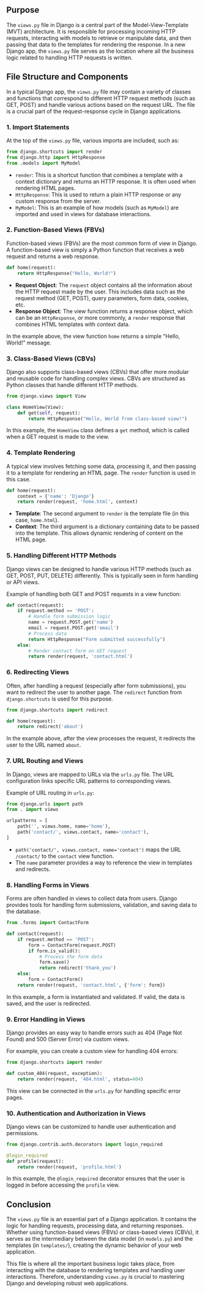 
## Purpose

The `views.py` file in Django is a central part of the Model-View-Template (MVT) architecture. It is responsible for processing incoming HTTP requests, interacting with models to retrieve or manipulate data, and then passing that data to the templates for rendering the response. In a new Django app, the `views.py` file serves as the location where all the business logic related to handling HTTP requests is written.

## File Structure and Components

In a typical Django app, the `views.py` file may contain a variety of classes and functions that correspond to different HTTP request methods (such as GET, POST) and handle various actions based on the request URL. The file is a crucial part of the request-response cycle in Django applications.

### 1. **Import Statements**

At the top of the `views.py` file, various imports are included, such as:

```python
from django.shortcuts import render
from django.http import HttpResponse
from .models import MyModel
```

- `render`: This is a shortcut function that combines a template with a context dictionary and returns an HTTP response. It is often used when rendering HTML pages.
- `HttpResponse`: This is used to return a plain HTTP response or any custom response from the server.
- `MyModel`: This is an example of how models (such as `MyModel`) are imported and used in views for database interactions.

### 2. **Function-Based Views (FBVs)**

Function-based views (FBVs) are the most common form of view in Django. A function-based view is simply a Python function that receives a web request and returns a web response.

```python
def home(request):
    return HttpResponse("Hello, World!")
```

- **Request Object**: The `request` object contains all the information about the HTTP request made by the user. This includes data such as the request method (GET, POST), query parameters, form data, cookies, etc.
- **Response Object**: The view function returns a response object, which can be an `HttpResponse`, or more commonly, a `render` response that combines HTML templates with context data.

In the example above, the view function `home` returns a simple "Hello, World!" message.

### 3. **Class-Based Views (CBVs)**

Django also supports class-based views (CBVs) that offer more modular and reusable code for handling complex views. CBVs are structured as Python classes that handle different HTTP methods.

```python
from django.views import View

class HomeView(View):
    def get(self, request):
        return HttpResponse("Hello, World from class-based view!")
```

In this example, the `HomeView` class defines a `get` method, which is called when a GET request is made to the view.

### 4. **Template Rendering**

A typical view involves fetching some data, processing it, and then passing it to a template for rendering an HTML page. The `render` function is used in this case.

```python
def home(request):
    context = {'name': 'Django'}
    return render(request, 'home.html', context)
```

- **Template**: The second argument to `render` is the template file (in this case, `home.html`).
- **Context**: The third argument is a dictionary containing data to be passed into the template. This allows dynamic rendering of content on the HTML page.

### 5. **Handling Different HTTP Methods**

Django views can be designed to handle various HTTP methods (such as GET, POST, PUT, DELETE) differently. This is typically seen in form handling or API views.

Example of handling both GET and POST requests in a view function:

```python
def contact(request):
    if request.method == 'POST':
        # Handle form submission logic
        name = request.POST.get('name')
        email = request.POST.get('email')
        # Process data
        return HttpResponse("Form submitted successfully")
    else:
        # Render contact form on GET request
        return render(request, 'contact.html')
```

### 6. **Redirecting Views**

Often, after handling a request (especially after form submissions), you want to redirect the user to another page. The `redirect` function from `django.shortcuts` is used for this purpose.

```python
from django.shortcuts import redirect

def home(request):
    return redirect('about')
```

In the example above, after the view processes the request, it redirects the user to the URL named `about`.

### 7. **URL Routing and Views**

In Django, views are mapped to URLs via the `urls.py` file. The URL configuration links specific URL patterns to corresponding views.

Example of URL routing in `urls.py`:

```python
from django.urls import path
from . import views

urlpatterns = [
    path('', views.home, name='home'),
    path('contact/', views.contact, name='contact'),
]
```

- `path('contact/', views.contact, name='contact')` maps the URL `/contact/` to the `contact` view function.
- The `name` parameter provides a way to reference the view in templates and redirects.

### 8. **Handling Forms in Views**

Forms are often handled in views to collect data from users. Django provides tools for handling form submissions, validation, and saving data to the database.

```python
from .forms import ContactForm

def contact(request):
    if request.method == 'POST':
        form = ContactForm(request.POST)
        if form.is_valid():
            # Process the form data
            form.save()
            return redirect('thank_you')
    else:
        form = ContactForm()
    return render(request, 'contact.html', {'form': form})
```

In this example, a form is instantiated and validated. If valid, the data is saved, and the user is redirected.

### 9. **Error Handling in Views**

Django provides an easy way to handle errors such as 404 (Page Not Found) and 500 (Server Error) via custom views.

For example, you can create a custom view for handling 404 errors:

```python
from django.shortcuts import render

def custom_404(request, exception):
    return render(request, '404.html', status=404)
```

This view can be connected in the `urls.py` for handling specific error pages.

### 10. **Authentication and Authorization in Views**

Django views can be customized to handle user authentication and permissions.

```python
from django.contrib.auth.decorators import login_required

@login_required
def profile(request):
    return render(request, 'profile.html')
```

In this example, the `@login_required` decorator ensures that the user is logged in before accessing the `profile` view.

## Conclusion

The `views.py` file is an essential part of a Django application. It contains the logic for handling requests, processing data, and returning responses. Whether using function-based views (FBVs) or class-based views (CBVs), it serves as the intermediary between the data model (in `models.py`) and the templates (in `templates/`), creating the dynamic behavior of your web application. 

This file is where all the important business logic takes place, from interacting with the database to rendering templates and handling user interactions. Therefore, understanding `views.py` is crucial to mastering Django and developing robust web applications.